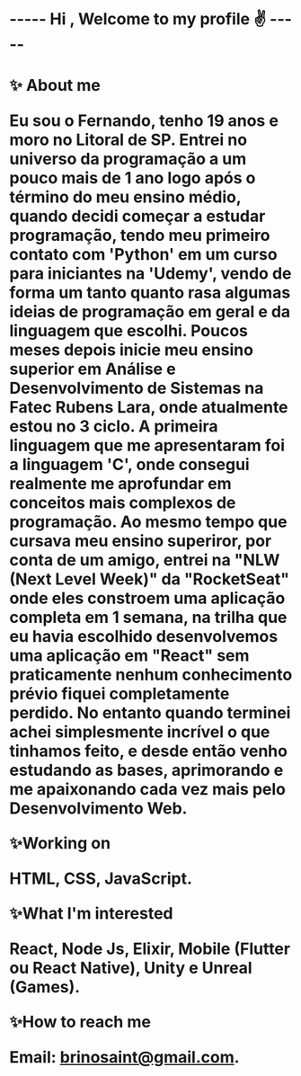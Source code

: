 <h1> ----- Hi , Welcome to my profile ✌ ----- <h1/>

✨ About me 

Eu sou o Fernando, tenho 19 anos e moro no Litoral de SP. Entrei no universo da programação a um pouco mais de 1 ano logo após o término do meu ensino médio, quando decidi começar a estudar programação, tendo meu primeiro contato com 'Python' em um curso para iniciantes na 'Udemy', vendo de forma um tanto quanto rasa algumas ideias de programação em geral e da linguagem que escolhi. Poucos meses depois inicie meu ensino superior em Análise e Desenvolvimento de Sistemas na Fatec Rubens Lara, onde atualmente estou no 3 ciclo. A primeira linguagem que me apresentaram foi a linguagem 'C', onde consegui realmente me aprofundar em conceitos mais complexos de programação. Ao mesmo tempo que cursava meu ensino superiror, por conta de um amigo, entrei na "NLW (Next Level Week)" da "RocketSeat" onde eles constroem uma aplicação completa em 1 semana, na trilha que eu havia escolhido desenvolvemos uma aplicação em "React" sem praticamente nenhum conhecimento prévio fiquei completamente perdido. No entanto quando terminei achei simplesmente incrível o que tinhamos feito, e desde então venho estudando as bases, aprimorando e me apaixonando cada vez mais pelo Desenvolvimento Web.

✨Working on

HTML,
CSS, 
JavaScript.

✨What I'm interested

React,
Node Js,
Elixir,
Mobile (Flutter ou React Native),
Unity e Unreal (Games).

✨How to reach me
 
Email: brinosaint@gmail.com.


